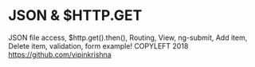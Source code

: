 # JSON & $HTTP.GET
JSON file access, $http.get().then(), Routing, View, ng-submit, Add item, Delete item, validation, form example!
COPYLEFT 2018 https://github.com/vipinkrishna